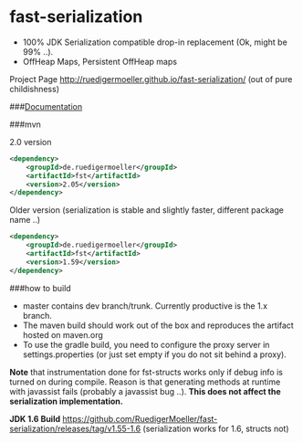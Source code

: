 fast-serialization
==================

* 100% JDK Serialization compatible drop-in replacement (Ok, might be 99% ..).
* OffHeap Maps, Persistent OffHeap maps

Project Page http://ruedigermoeller.github.io/fast-serialization/  (out of pure childishness)

###[Documentation](https://github.com/RuedigerMoeller/fast-serialization/wiki)

###mvn

2.0 version
```.xml
<dependency>
    <groupId>de.ruedigermoeller</groupId>
    <artifactId>fst</artifactId>
    <version>2.05</version>
</dependency>
```

Older version (serialization is stable and slightly faster, different package name ..)
```.xml
<dependency>
    <groupId>de.ruedigermoeller</groupId>
    <artifactId>fst</artifactId>
    <version>1.59</version>
</dependency>
```

###how to build 

* master contains dev branch/trunk. Currently productive is the 1.x branch. 
* The maven build should work out of the box and reproduces the artifact hosted on maven.org
* To use the gradle build, you need to configure the proxy server in settings.properties (or just set empty if you do not sit behind a proxy).

<b>Note</b> that instrumentation done for fst-structs works only if debug info is turned on during compile. Reason is that generating methods at runtime with javassist fails (probably a javassist bug ..). 
<b>This does not affect the serialization implementation. </b>

<b>JDK 1.6 Build</b>
https://github.com/RuedigerMoeller/fast-serialization/releases/tag/v1.55-1.6
(serialization works for 1.6, structs not)
